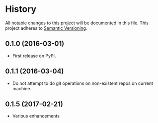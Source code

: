 # History
All notable changes to this project will be documented in this file. This project adheres to [Semantic Versioning](http://semver.org/).

## 0.1.0 (2016-03-01)
* First release on PyPI.

## 0.1.1 (2016-03-04)
* Do not attempt to do git operations on non-existent repos on current machine.

## 0.1.5 (2017-02-21)
* Various enhancements
